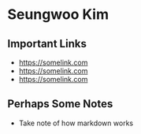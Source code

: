 # Seungwoo Kim

## Important Links

- https://somelink.com
- https://somelink.com
- https://somelink.com

## Perhaps Some Notes

- Take note of how markdown works
